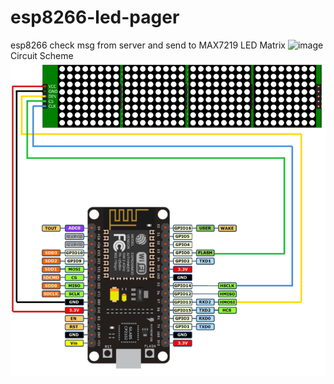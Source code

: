 # esp8266-led-pager
esp8266 check msg from server and send to MAX7219 LED Matrix
![image](https://github.com/sw3nlab/esp8266-led-pager/blob/master/esp-led-pager.gif)
Circuit Scheme
![image](https://github.com/sw3nlab/esp8266-led-pager/blob/master/pager.png)
